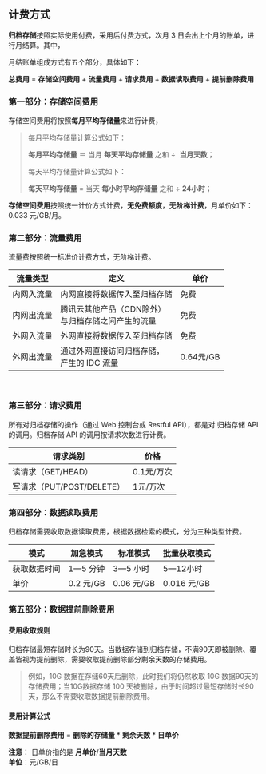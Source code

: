 ## 计费方式
**归档存储**按照实际使用付费，采用后付费方式，次月 3 日会出上个月的账单，进行月结算。其中，


月结账单组成方式有五个部分，具体如下：

**总费用** = **存储空间费用** + **流量费用** + **请求费用** + **数据读取费用** + **提前删除费用** 



### 第一部分：存储空间费用

存储空间费用将按照**每月平均存储量**来进行计费，



>每月平均存储量计算公式如下：   
>
>**每月平均存储量** ＝ 当月 **每天平均存储量** 之和 ÷  **当月天数**；
>
>每天平均存储量计算公式如下： 
>
>**每天平均存储量** = 当天 **每小时平均存储量** 之和 ÷ **24小时**；
>
**存储空间费用**按照统一计价方式计费，**无免费额度**，**无阶梯计费**，月单价如下：0.033 元/GB/月。




### 第二部分：流量费用

流量费按照统一标准价计费方式，无阶梯计费。

| 流量类型      | 定义                             | 单价       |
| --------- | ------------------------------ | -------- |
| 内网入流量 | 内网直接将数据传入至归档存储 | 免费       |
| 内网出流量 | 腾讯云其他产品（CDN除外）</br>与归档存储之间产生的流量 | 免费       |
| 外网入流量     | 外网直接将数据传入至归档存储                 | 免费       |
| 外网出流量     | 通过外网直接访问归档存储，</br> 产生的 IDC 流量   | 0.64元/GB |


​                       

### 第三部分：请求费用

所有对归档存储的操作（通过 Web 控制台或 Restful API），都是对 归档存储 API 的调用。归档存储 API 的调用按请求次数进行计费。

| 请求类别                 | 价格      |
| -------------------- | ------- |
| 读请求（GET/HEAD）             | 0.1元/万次 |
| 写请求（PUT/POST/DELETE） | 1元/万次   |

### 第四部分：数据读取费用

归档存储需要收取数据读取费用，根据数据检索的模式，分为三种类型计费。

| 模式     | 加急模式     | 标准模式      | 批量获取模式     |
| ------ | -------- | --------- | ---------- |
| 获取数据时间 | 1—5 分钟   | 3—5 小时    | 5—12小时     |
| 单价     | 0.2 元/GB | 0.06 元/GB | 0.016 元/GB |


### 第五部分：数据提前删除费用

#### 费用收取规则
归档存储最短存储时长为90天。当数据存储到归档存储，不满90天即被删除、覆盖皆视为提前删除，需要收取提前删除部分剩余天数的存储费用。


>例如，10G 数据在存储60天后删除，此时我们将仍然收取 10G 数据90天的存储费用；当10G数据存储 100 天被删除，由于时间超过最短存储时长90天，那么不需要收取数据提前删除费用。

#### 费用计算公式

**数据提前删除费用** = **删除的存储量** * **剩余天数** * **日单价**

**注意**： 日单价指的是 **月单价**/**当月天数**  
          **单位**：元/GB/日



